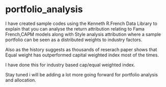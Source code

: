 # portfolio_analysis

I have created sample codes using the Kenneth R.French Data Library to explain that you can analyse the return attribution relating to Fama French,CAPM models along with Style analysis attribution where a sample portfolio can be seen as a distributed weights to industry factors.

Also as the history suggests as thousands of reserach paper shows that Equal weight has outperformed capital weighted index most of the times.

I have done this for industry based cap/equal weighted index.

Stay tuned i will be adding a lot more going forward for portfolio analysis and allocation.

